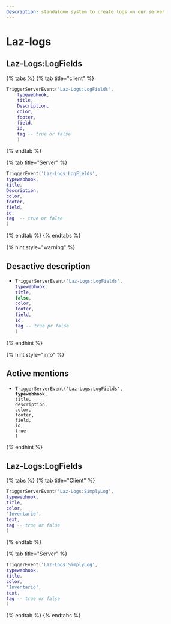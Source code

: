 ```yaml
---
description: standalone system to create logs on our server
---
```


# Laz-logs

## Laz-Logs:LogFields

{% tabs %}
{% tab title="client" %}
```lua
TriggerServerEvent('Laz-Logs:LogFields',
    typewebhook,
    title,
    Description,
    color,
    footer,
    field,
    id,
    tag -- true or false
    )
```
{% endtab %}

{% tab title="Server" %}
```lua
TriggerEvent('Laz-Logs:LogFields',
typewebhook, 
title, 
Description, 
color, 
footer, 
field, 
id,
tag  -- true or false
)
```
{% endtab %}
{% endtabs %}

{% hint style="warning" %}
## Desactive description

* ```lua
  TriggerServerEvent('Laz-Logs:LogFields',
  typewebhook,
  title,
  false,
  color,
  footer,
  field,
  id,
  tag -- true pr false
  )
  ```
{% endhint %}

{% hint style="info" %}
## Active mentions

* <pre class="language-lua"><code class="lang-lua">TriggerServerEvent('Laz-Logs:LogFields',
  <strong>typewebhook,
  </strong>title,
  description,
  color,
  footer,
  field,
  id,
  true
  )</code></pre>
{% endhint %}

## Laz-Logs:LogFields

{% tabs %}
{% tab title="Client" %}
```lua
TriggerServerEvent('Laz-Logs:SimplyLog',
typewebhook,
title, 
color, 
'Inventario', 
text,
tag -- true or false
)
```
{% endtab %}

{% tab title="Server" %}
```lua
TriggerEvent('Laz-Logs:SimplyLog',
typewebhook,
title, 
color, 
'Inventario', 
text,
tag -- true or false
)
```
{% endtab %}
{% endtabs %}
